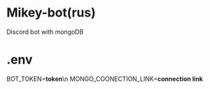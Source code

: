 # Mikey-bot(rus)
Discord bot with mongoDB
# .env

BOT_TOKEN=**token**\n
MONGO_COONECTION_LINK=**connection link**


